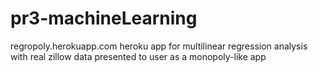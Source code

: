 # pr3-machineLearning
regropoly.herokuapp.com
heroku app for multilinear regression analysis with real zillow data presented to user as a monopoly-like app
